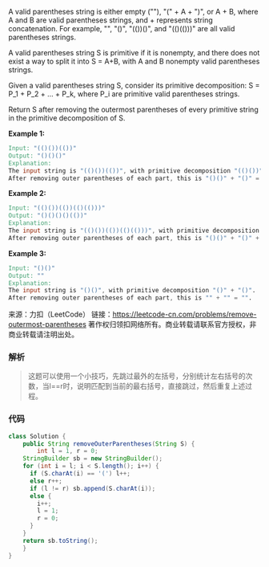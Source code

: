 A valid parentheses string is either empty (""), "(" + A + ")", or A + B, where A and B are valid parentheses strings, and + represents string concatenation.  For example, "", "()", "(())()", and "(()(()))" are all valid parentheses strings.

A valid parentheses string S is primitive if it is nonempty, and there does not exist a way to split it into S = A+B, with A and B nonempty valid parentheses strings.

Given a valid parentheses string S, consider its primitive decomposition: S = P_1 + P_2 + ... + P_k, where P_i are primitive valid parentheses strings.

Return S after removing the outermost parentheses of every primitive string in the primitive decomposition of S.

 

**Example 1:**

```verilog
Input: "(()())(())"
Output: "()()()"
Explanation: 
The input string is "(()())(())", with primitive decomposition "(()())" + "(())".
After removing outer parentheses of each part, this is "()()" + "()" = "()()()".
```

**Example 2:**

```verilog
Input: "(()())(())(()(()))"
Output: "()()()()(())"
Explanation: 
The input string is "(()())(())(()(()))", with primitive decomposition "(()())" + "(())" + "(()(()))".
After removing outer parentheses of each part, this is "()()" + "()" + "()(())" = "()()()()(())".
```

**Example 3:**

```verilog
Input: "()()"
Output: ""
Explanation: 
The input string is "()()", with primitive decomposition "()" + "()".
After removing outer parentheses of each part, this is "" + "" = "".
```



来源：力扣（LeetCode）
链接：https://leetcode-cn.com/problems/remove-outermost-parentheses
著作权归领扣网络所有。商业转载请联系官方授权，非商业转载请注明出处。



### 解析

> 这题可以使用一个小技巧，先跳过最外的左括号，分别统计左右括号的次数，当l==r时，说明匹配到当前的最右括号，直接跳过，然后重复上述过程。



### 代码

```java
class Solution {
    public String removeOuterParentheses(String S) {
        int l = 1, r = 0;
    StringBuilder sb = new StringBuilder();
    for (int i = l; i < S.length(); i++) {
      if (S.charAt(i) == '(') l++;
      else r++;
      if (l != r) sb.append(S.charAt(i));
      else {
        i++;
        l = 1;
        r = 0;
      }
    }
    return sb.toString(); 
    }
}
```

